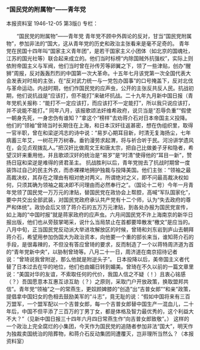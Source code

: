 ### “国民党的附属物”——青年党
本报资料室
1946-12-05
第3版()
专栏：

　　“国民党的附属物”——青年党
    青年党不顾中外舆论的反对，甘当“国民党附属物”，参加非法的“国大，这从青年党的历史和政治主张看来是毫不足奇的。
    青年党在民国十四年叫“国家主义青年团”，是若干国家主义小团体（如北京的国魂社，江苏的国光社等）联合起来成立的。他们当时标榜“内除国贼外抗强权”，实际上则依附帝国主义与军阀，他们当时曾在孙传芳等卵翼之下，领了一些津贴，创办“醒狮”周报，反对轰轰烈烈的中国第一次大革命。十五年七月该党第一次全国代表大会发表对时局的主张，在“反对武力统一与一党包办国事”的口号掩盖下，反对北伐与革命运动。内战时期，他们作国民党的应声虫，公开的主张反共反人民。抗战初期，他们说抗战是“应该打，但不能打”来破坏抗战。二十九年九月新中国日报（青年党机关报称：“能打不一定应该打，而应该打不一定能打”，所以我只说应该打，并不说能不能打。”
    同年八月，该报歌颂法奸维希政府，说贝当是“忍辱负重”“假使一朝身先死，一身忠伪有谁知？”拿这个“榜样”去劝蒋介石对日本帝国主义投降。他们的“领袖”曾琦当时长期住在上海，和日本汉奸往返甚密，想在伪组织里，取得一官半职，曾在和梁逆鸿志的诗中说：“易岁心期耳目新，时清无复海扬尘，七年病蓄三年艾，一树花开万树春。垂钓漫劳求起渭，将与祈合听于民。河汾讲学遗风在，会见贞观拨乱人。”把汉奸比做周文王和唐太宗，把自己比做姜子牙和隐者，希望汉奸来重用他，并且歌颂汉奸的统治是“易岁”是“时清”使得他的“耳目一新”，赞扬日寇和梁逆是难得的贤君圣主。
    抗战胜利以后，青年党抛去了抗战时期曾一度装饰过自己的民主外衣，而赤裸裸地拥护独裁与投降美国。他们主张：“领袖之最高裁决权，其存在之理由有相对绝对两义。所谓绝对之义，即不问最高裁决权如何，只须其确为领袖之裁决即不问理由而必然奉行之”。（国论十二号）今年一月青年党领了国民党一万万元的津贴，替国民党在政协会上帮腔，高喊“军队国家化”，要中共交出全部武装，对国民党政府承认共产党有十二个师，认为“失去政府的尊严和体统”。政协会后又领了蒋介石的五万万元津贴，到各处办报为国民党宣传，如上海的“中国时报”就是蒋家政府的应声虫。六月间国民党不许上海南京的新华日报出版，他们也从旁鼓掌喝采，说什么当局禁止在首都要埠散发“檄文”是应当的。八月中旬，正当国民党反动派大举进攻解放区的时候，曾琦和刘东岩到庐山去朝拜蒋介石，希望用参加伪国大为政治资本，向他要一个重的部长来当，谁知蒋介石的手段，是很毒辣的，不但没有答应曾琦的要求，反而制造了一个以蒋特周济道为首的“青年党新中央”，以胁制曾琦等。八月二十一日，周济道在南京招待记者说：“曾琦说我曾附逆，那么他就是附逆头子”。
    日本投降以后，美帝国主义者代替了日本过去在华的地位，他们也由媚日转到媚美。曾琦在不久以前的一篇文章里说：“美国对华的友谊，不索取任何的代价，我国人信之不疑（！）且衷心铭感（？）吾国愿意本互惠互谅互助（？）之原则，采取门户开放政策，换取盟邦共信”。青年党“领袖”之一的常燕生，更奴颜婢膝的“创造”出“吉普女郎”“和亲”政策，提倡拿中国妇女的色相去鼓励美军的“斗志”，竟无耻的说：“假如中国将来有三百万盟军，一个盟军配以一个吉普女郎，每一个吉普女郎替中国生产一混血儿，二十年后，中国不但平添了三百万的丁男丁女，都是体格及智力最优秀的，这个利益大不大？”（见新中国日报三十四年六月四日常燕生作“向吉普女郎致敬”。）
    这样的一个政治上完全腐烂的小集团，今天作为国民党的追随者参加非法“国大”，明天作为独裁卖国统治的陪葬物，和蒋介石反动集团同遭覆灭，岂非理所当然么？（本报资料室）
